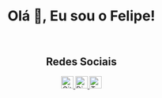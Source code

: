 <div align="center">
    
# Olá 👋, Eu sou o Felipe!<br><br>

## Redes Sociais<br>
<a href="https://github.com/FelipeSz19">
<img alt="GitHub FelipeSz" width="25px" src="https://raw.githubusercontent.com/FelipeSz19/FelipeSz19/main/assets/github.svg">
<a href="https://discord.gg/2V4Ph2CXHR">
<img alt="Discord RengoBot" width="25px" src="https://raw.githubusercontent.com/FelipeSz19/FelipeSz19/main/assets/discord.svg">
<a href="https://twitter.com/FelipeSz_19">
<img alt="Twitter FelipeSz" width="25px" src="https://logodownload.org/wp-content/uploads/2014/09/twitter-logo-9.png">
</div>

            



